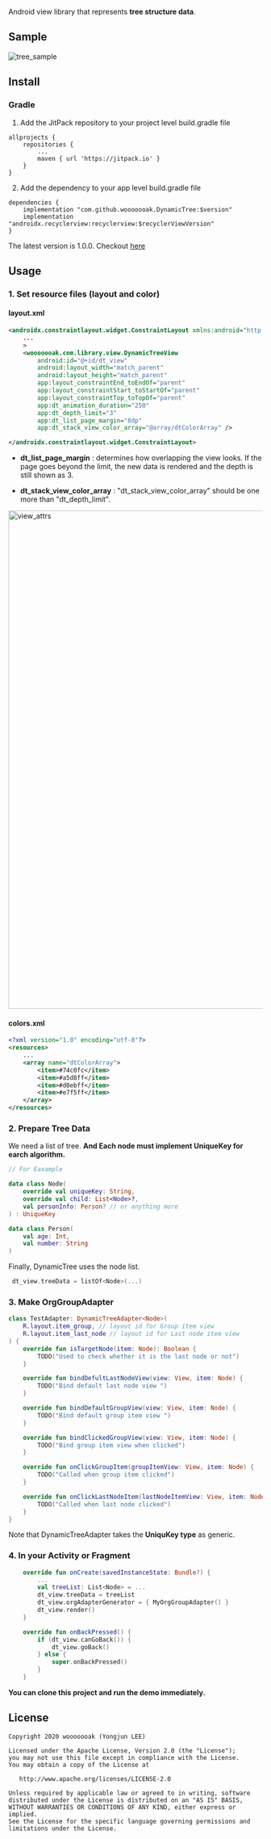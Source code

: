 Android view library that represents **tree structure data**.

## Sample

![tree_sample](https://user-images.githubusercontent.com/18481078/74503092-2de30300-4f33-11ea-9ca1-a5a60b820cf4.gif)

## Install

### Gradle

1. Add the JitPack repository to your project level build.gradle file

```
allprojects {
    repositories {
        ...
        maven { url 'https://jitpack.io' }
    }
}
```

2. Add the dependency to your app level build.gradle file

```
dependencies {
    implementation "com.github.wooooooak.DynamicTree:$version"
    implementation "androidx.recyclerview:recyclerview:$recyclerViewVersion"
}
```

The latest version is 1.0.0. Checkout [here](https://github.com/wooooooak/DynamicTree/releases)

## Usage

### 1. Set resource files (layout and color)

#### layout.xml

```xml
<androidx.constraintlayout.widget.ConstraintLayout xmlns:android="http://schemas.android.com/apk/res/android"
    ...
    >
    <wooooooak.com.library.view.DynamicTreeView
        android:id="@+id/dt_view"
        android:layout_width="match_parent"
        android:layout_height="match_parent"
        app:layout_constraintEnd_toEndOf="parent"
        app:layout_constraintStart_toStartOf="parent"
        app:layout_constraintTop_toTopOf="parent"
        app:dt_animation_duration="250"
        app:dt_depth_limit="3"
        app:dt_list_page_margin="8dp"
        app:dt_stack_view_color_array="@array/dtColorArray" />

</androidx.constraintlayout.widget.ConstraintLayout>
```

- **dt_list_page_margin** : determines how overlapping the view looks. If the page goes beyond the limit, the new data is rendered and the depth is still shown as 3.

- **dt_stack_view_color_array** : "dt_stack_view_color_array" should be one more than "dt_depth_limit".

<img width="987" alt="view_attrs" src="https://user-images.githubusercontent.com/18481078/74507897-13178b00-4f41-11ea-8550-8320a6da3d49.png">

#### colors.xml

```xml
<?xml version="1.0" encoding="utf-8"?>
<resources>
    ...
    <array name="dtColorArray">
        <item>#74c0fc</item>
        <item>#a5d8ff</item>
        <item>#d0ebff</item>
        <item>#e7f5ff</item>
    </array>
</resources>
```

### 2. Prepare Tree Data

We need a list of tree. **And Each node must implement UniqueKey for earch algorithm.**

```kotlin
// For Eaxample

data class Node(
    override val uniqueKey: String,
    override val child: List<Node>?,
    val personInfo: Person? // or anything more
) : UniqueKey

data class Person(
    val age: Int,
    val number: String
)
```

Finally, DynamicTree uses the node list.

```kotlin
 dt_view.treeData = listOf<Node>(...)
```

### 3. Make OrgGroupAdapter

```kotlin
class TestAdapter: DynamicTreeAdapter<Node>(
    R.layout.item_group, // layout id for Group item view
    R.layout.item_last_node // layout id for Last node item view
) {
    override fun isTargetNode(item: Node): Boolean {
        TODO("Used to check whether it is the last node or not")
    }

    override fun bindDefultLastNodeView(view: View, item: Node) {
        TODO("Bind default last node view ")
    }

    override fun bindDefaultGroupView(view: View, item: Node) {
        TODO("Bind default group item view ")
    }

    override fun bindClickedGroupView(view: View, item: Node) {
        TODO("Bind group item view when clicked")
    }

    override fun onClickGroupItem(groupItemView: View, item: Node) {
        TODO("Called when group item clicked")
    }

    override fun onClickLastNodeItem(lastNodeItemView: View, item: Node) {
        TODO("Called when last node clicked")
    }
}
```

Note that DynamicTreeAdapter takes the **UniquKey type** as generic.

### 4. In your Activity or Fragment

```kotlin
    override fun onCreate(savedInstanceState: Bundle?) {
        ...
        val treeList: List<Node> = ...
        dt_view.treeData = treeList
        dt_view.orgAdapterGenerator = { MyOrgGroupAdapter() }
        dt_view.render()
    }

    override fun onBackPressed() {
        if (dt_view.canGoBack()) {
            dt_view.goBack()
        } else {
            super.onBackPressed()
        }
    }
```

**You can clone this project and run the demo immediately.**

## License

```
Copyright 2020 wooooooak (Yongjun LEE)

Licensed under the Apache License, Version 2.0 (the "License");
you may not use this file except in compliance with the License.
You may obtain a copy of the License at

   http://www.apache.org/licenses/LICENSE-2.0

Unless required by applicable law or agreed to in writing, software
distributed under the License is distributed on an "AS IS" BASIS,
WITHOUT WARRANTIES OR CONDITIONS OF ANY KIND, either express or implied.
See the License for the specific language governing permissions and
limitations under the License.
```
